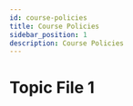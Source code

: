 ```yaml
---
id: course-policies
title: Course Policies
sidebar_position: 1
description: Course Policies
---
```


# Topic File 1
